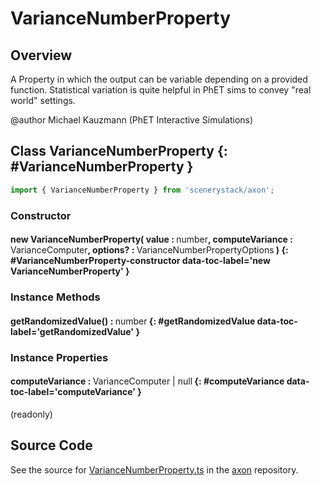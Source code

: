 # VarianceNumberProperty

## Overview

A Property in which the output can be variable depending on a provided function. Statistical variation is quite
helpful in PhET sims to convey "real world" settings.

@author Michael Kauzmann (PhET Interactive Simulations)

## Class VarianceNumberProperty {: #VarianceNumberProperty }


```js
import { VarianceNumberProperty } from 'scenerystack/axon';
```
### Constructor

#### new VarianceNumberProperty( value : <span style="font-weight: 400;"><span style="color: hsla(calc(var(--md-hue) + 180deg),80%,40%,1);">number</span></span>, computeVariance : <span style="font-weight: 400;">VarianceComputer</span>, options? : <span style="font-weight: 400;">VarianceNumberPropertyOptions</span> ) {: #VarianceNumberProperty-constructor data-toc-label='new VarianceNumberProperty' }

### Instance Methods

#### getRandomizedValue() : <span style="font-weight: 400;"><span style="color: hsla(calc(var(--md-hue) + 180deg),80%,40%,1);">number</span></span> {: #getRandomizedValue data-toc-label='getRandomizedValue' }

### Instance Properties

#### computeVariance : <span style="font-weight: 400;">VarianceComputer | <span style="color: hsla(calc(var(--md-hue) + 180deg),80%,40%,1);">null</span></span> {: #computeVariance data-toc-label='computeVariance' }

(readonly)



## Source Code

See the source for [VarianceNumberProperty.ts](https://github.com/phetsims/axon/blob/main/js/VarianceNumberProperty.ts) in the [axon](https://github.com/phetsims/axon) repository.
